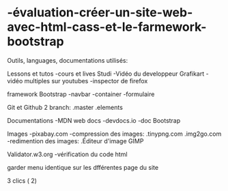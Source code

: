 # -évaluation-créer-un-site-web-avec-html-cass-et-le-farmework-bootstrap

Outils, languages, documentations utilisés:

  Lessons et tutos
    -cours et lives Studi
    -Vidéo du developpeur Grafikart
    -vidéo multiples sur youtubes
    -inspector de firefox

  framework Bootstrap
    -navbar
    -container
    -formulaire

  Git et Github
    2 branch:
      .master
      .elements

  Documentations
    -MDN web docs
    -devdocs.io
    -doc Bootstrap
    
  Images
    -pixabay.com
    -compression des images:
      .tinypng.com
      .img2go.com 
    -redimention des images:
      .Éditeur d'image GIMP
 
  Validator.w3.org
    -vérification du code html
  




garder menu identique sur les dfférentes page du site

3 clics ( 2)

